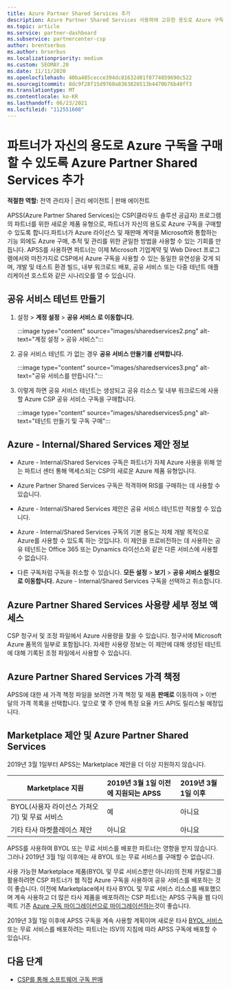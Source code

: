 ```yaml
---
title: Azure Partner Shared Services 추가
description: Azure Partner Shared Services 사용하여 고유한 용도로 Azure 구독을 구입하고 Azure를 구매, 추적 및 관리하기 위한 균일한 방법을 갖습니다.
ms.topic: article
ms.service: partner-dashboard
ms.subservice: partnercenter-csp
author: brentserbus
ms.author: brserbus
ms.localizationpriority: medium
ms.custom: SEOMAY.20
ms.date: 11/11/2020
ms.openlocfilehash: 40ba485cecce394dc81632d01f8774859690c522
ms.sourcegitcommit: 8dc9f28f15d9760a8363826513b4470b76b40ff3
ms.translationtype: MT
ms.contentlocale: ko-KR
ms.lasthandoff: 06/23/2021
ms.locfileid: "112551608"
---
```

# <a name="add-azure-partner-shared-services-so-partners-can-buy-azure-subscriptions-for-their-own-use"></a>파트너가 자신의 용도로 Azure 구독을 구매할 수 있도록 Azure Partner Shared Services 추가

**적절한 역할:** 전역 관리자 | 관리 에이전트 | 판매 에이전트

APSS(Azure Partner Shared Services)는 CSP(클라우드 솔루션 공급자) 프로그램의 파트너를 위한 새로운 제품 유형으로, 파트너가 자신의 용도로 Azure 구독을 구매할 수 있도록 합니다.파트너가 Azure 라이선스 및 재판매 계약을 Microsoft와 통합하는 기능 외에도 Azure 구매, 추적 및 관리를 위한 균일한 방법을 사용할 수 있는 기회를 만듭니다. APSS를 사용하면 파트너는 이제 Microsoft 기업계약 및 Web Direct 프로그램에서와 마찬가지로 CSP에서 Azure 구독을 사용할 수 있는 동일한 유연성을 갖게 되며, 개발 및 테스트 환경 빌드, 내부 워크로드 배포, 공유 서비스 또는 다중 테넌트 애플리케이션 호스트와 같은 시나리오를 열 수 있습니다.  

## <a name="create-the-shared-services-tenant"></a>공유 서비스 테넌트 만들기

1. 설정   >  **계정 설정**  >  **공유 서비스 로 이동합니다.**

   :::image type="content" source="images/sharedservices2.png" alt-text="계정 설정 > 공유 서비스":::

2. 공유 서비스 테넌트 가 없는 경우 **공유 서비스 만들기를 선택합니다.**

   :::image type="content" source="images/sharedservices3.png" alt-text="공유 서비스를 만듭니다.":::

3. 이렇게 하면 공유 서비스 테넌트는 생성되고 공유 리소스 및 내부 워크로드에 사용할 Azure CSP 공유 서비스 구독을 구매합니다.

   :::image type="content" source="images/sharedservices5.png" alt-text="테넌트 만들기 및 구독 구매":::

## <a name="about-the-azure--internalshared-services-offer"></a>Azure - Internal/Shared Services 제안 정보

- Azure - Internal/Shared Services 구독은 파트너가 자체 Azure 사용을 위해 얻는 파트너 센터 통해 액세스되는 CSP의 새로운 Azure 제품 유형입니다.

- Azure Partner Shared Services 구독은 적격하며 RIS를 구매하는 데 사용할 수 있습니다.

- Azure - Internal/Shared Services 제안은 공유 서비스 테넌트만 적용할 수 있습니다.

- Azure - Internal/Shared Services 구독의 기본 용도는 자체 개발 목적으로 Azure를 사용할 수 있도록 하는 것입니다. 이 제안을 프로비전하는 데 사용하는 공유 테넌트는 Office 365 또는 Dynamics 라이선스와 같은 다른 서비스에 사용할 수 없습니다.

- 다른 구독처럼 구독을 취소할 수 있습니다. **모든 설정**  >  **보기**  >  **공유 서비스 설정으로 이동합니다.** Azure - Internal/Shared Services 구독을 선택하고 취소합니다.

## <a name="accessing-azure-partner-shared-services-consumption-details"></a>Azure Partner Shared Services 사용량 세부 정보 액세스

CSP 청구서 및 조정 파일에서 Azure 사용량을 찾을 수 있습니다. 청구서에 Microsoft Azure 품목의 일부로 포함됩니다. 자세한 사용량 정보는 이 제안에 대해 생성된 테넌트에 대해 기록된 조정 파일에서 사용할 수 있습니다.

## <a name="azure-partner-shared-services-pricing"></a>Azure Partner Shared Services 가격 책정

APSS에 대한 새 가격 책정 파일을 보려면 가격 책정 및 제품 **판매로** 이동하여  >   이번 달의 가격 목록을 선택합니다. 앞으로 몇 주 안에 특정 요율 카드 API도 릴리스될 예정입니다.

## <a name="marketplace-offers-and-azure-partner-shared-services"></a>Marketplace 제안 및 Azure Partner Shared Services

2019년 3월 1일부터 APSS는 Marketplace 제안을 더 이상 지원하지 않습니다.

|**Marketplace 지원**   |**2019년 3월 1일 이전에 지원되는 APSS**|**2019년 3월 1일 이후**|
|---------------------------|:----------------------------|:-------------------|
|BYOL(사용자 라이선스 가져오기) 및 무료 서비스   | 예   | 아니요|
|기타 타사 마켓플레이스 제안   | 아니요   |아니요|

APSS를 사용하여 BYOL 또는 무료 서비스를 배포한 파트너는 영향을 받지 않습니다. 그러나 2019년 3월 1일 이후에는 새 BYOL 또는 무료 서비스를 구매할 수 없습니다.

사용 가능한 Marketplace 제품(BYOL 및 무료 서비스뿐만 아니라)의 전체 카탈로그를 활용하려면 CSP 파트너가 웹 직접 Azure 구독을 사용하여 공유 서비스를 배포하는 것이 좋습니다.  이전에 Marketplace에서 타사 BYOL 및 무료 서비스 리소스를 배포했으며 계속 사용하고 더 많은 타사 제품을 배포하려는 CSP 파트너는 APSS 구독을 웹 다이렉트 기존 [Azure 구독 마이그레이션으로 마이그레이션하는](/azure/cloud-solution-provider/migration/migration#migrating-existing-azure-subscriptions)것이 좋습니다.

2019년 3월 1일 이후에 APSS 구독을 계속 사용할 계획이며 새로운 타사 [BYOL 서비스](https://azuremarketplace.microsoft.com/marketplace/apps?filters=byol) 또는 무료 서비스를 배포하려는 파트너는 ISV의 지침에 따라 APSS 구독에 배포할 수 있습니다.

## <a name="next-steps"></a>다음 단계

- [CSP를 통해 소프트웨어 구독 판매](csp-software-subscriptions.md)